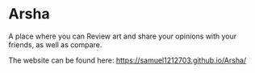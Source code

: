 # Arsha
A place where you can Review art and share your opinions with your friends, as well as compare.

The website can be found here: https://samuel1212703.github.io/Arsha/
